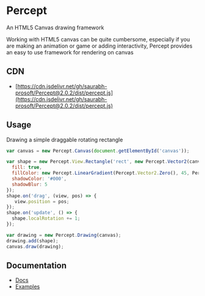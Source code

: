 # Percept
An HTML5 Canvas drawing framework

Working with HTML5 canvas can be quite cumbersome, especially if you are making an animation or game or adding interactivity, Percept provides an easy to use framework for rendering on canvas

## CDN

* [https://cdn.jsdelivr.net/gh/saurabh-prosoft/Percept@2.0.2/dist/percept.js](https://cdn.jsdelivr.net/gh/saurabh-prosoft/Percept@2.0.2/dist/percept.js)

## Usage
Drawing a simple draggable rotating rectangle

```javascript
var canvas = new Percept.Canvas(document.getElementById('canvas'));

var shape = new Percept.View.Rectangle('rect', new Percept.Vector2(canvas.width / 2, canvas.height / 2), 100, 30, {
  fill: true,
  fillColor: new Percept.LinearGradient(Percept.Vector2.Zero(), 45, Percept.Handle.AUTO, ['red', 'green', 'blue'], [0, .5, 1]),
  shadowColor: '#000',
  shadowBlur: 5
});
shape.on('drag', (view, pos) => {
   view.position = pos;
});
shape.on('update', () => {
  shape.localRotation += 1;
});

var drawing = new Percept.Drawing(canvas);
drawing.add(shape);
canvas.draw(drawing);
```

## Documentation
* [Docs](https://perceptjs.herokuapp.com/docs/)
* [Examples](https://perceptjs.herokuapp.com/)
